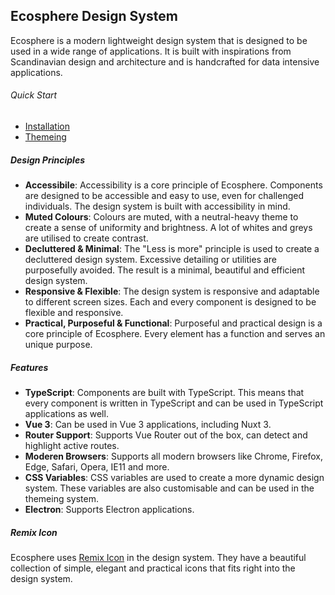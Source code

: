 ## Ecosphere Design System

Ecosphere is a modern lightweight design system that is designed to be used in a wide range of applications. It is built with inspirations from Scandinavian design and architecture and is handcrafted for data intensive applications.

###### Quick Start

- [Installation](/guide/installation)
- [Themeing](/guide/theme)

##### Design Principles

- **Accessibile**: Accessibility is a core principle of Ecosphere. Components are designed to be accessible and easy to use, even for challenged individuals. The design system is built with accessibility in mind.
- **Muted Colours**: Colours are muted, with a neutral-heavy theme to create a sense of uniformity and brightness. A lot of whites and greys are utilised to create contrast.
- **Decluttered & Minimal**: The "Less is more" principle is used to create a decluttered design system. Excessive detailing or utilities are purposefully avoided. The result is a minimal, beautiful and efficient design system.
- **Responsive & Flexible**: The design system is responsive and adaptable to different screen sizes. Each and every component is designed to be flexible and responsive.
- **Practical, Purposeful & Functional**: Purposeful and practical design is a core principle of Ecosphere. Every element has a function and serves an unique purpose.

##### Features

- **TypeScript**: Components are built with TypeScript. This means that every component is written in TypeScript and can be used in TypeScript applications as well.
- **Vue 3**: Can be used in Vue 3 applications, including Nuxt 3.
- **Router Support**: Supports Vue Router out of the box, can detect and highlight active routes.
- **Moderen Browsers**: Supports all modern browsers like Chrome, Firefox, Edge, Safari, Opera, IE11 and more.
- **CSS Variables**: CSS variables are used to create a more dynamic design system. These variables are also customisable and can be used in the themeing system.
- **Electron**: Supports Electron applications.

##### Remix Icon

Ecosphere uses [Remix Icon](https://remixicon.com/) in the design system. They have a beautiful collection of simple, elegant and practical icons that fits right into the design system.
